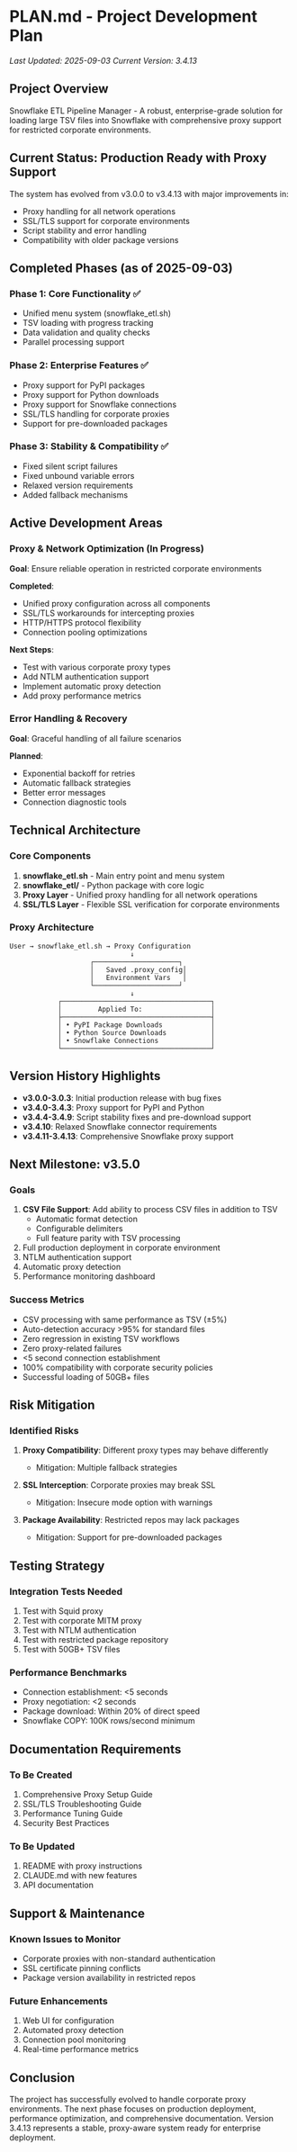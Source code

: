 # PLAN.md - Project Development Plan
*Last Updated: 2025-09-03*
*Current Version: 3.4.13*

## Project Overview

Snowflake ETL Pipeline Manager - A robust, enterprise-grade solution for loading large TSV files into Snowflake with comprehensive proxy support for restricted corporate environments.

## Current Status: Production Ready with Proxy Support

The system has evolved from v3.0.0 to v3.4.13 with major improvements in:
- Proxy handling for all network operations
- SSL/TLS support for corporate environments
- Script stability and error handling
- Compatibility with older package versions

## Completed Phases (as of 2025-09-03)

### Phase 1: Core Functionality ✅
- Unified menu system (snowflake_etl.sh)
- TSV loading with progress tracking
- Data validation and quality checks
- Parallel processing support

### Phase 2: Enterprise Features ✅
- Proxy support for PyPI packages
- Proxy support for Python downloads
- Proxy support for Snowflake connections
- SSL/TLS handling for corporate proxies
- Support for pre-downloaded packages

### Phase 3: Stability & Compatibility ✅
- Fixed silent script failures
- Fixed unbound variable errors
- Relaxed version requirements
- Added fallback mechanisms

## Active Development Areas

### Proxy & Network Optimization (In Progress)
**Goal**: Ensure reliable operation in restricted corporate environments

**Completed**:
- Unified proxy configuration across all components
- SSL/TLS workarounds for intercepting proxies
- HTTP/HTTPS protocol flexibility
- Connection pooling optimizations

**Next Steps**:
- Test with various corporate proxy types
- Add NTLM authentication support
- Implement automatic proxy detection
- Add proxy performance metrics

### Error Handling & Recovery
**Goal**: Graceful handling of all failure scenarios

**Planned**:
- Exponential backoff for retries
- Automatic fallback strategies
- Better error messages
- Connection diagnostic tools

## Technical Architecture

### Core Components
1. **snowflake_etl.sh** - Main entry point and menu system
2. **snowflake_etl/** - Python package with core logic
3. **Proxy Layer** - Unified proxy handling for all network operations
4. **SSL/TLS Layer** - Flexible SSL verification for corporate environments

### Proxy Architecture
```
User → snowflake_etl.sh → Proxy Configuration
                              ↓
                    ┌─────────────────────┐
                    │   Saved .proxy_config│
                    │   Environment Vars   │
                    └─────────────────────┘
                              ↓
            ┌─────────────────────────────────────┐
            │         Applied To:                 │
            ├─────────────────────────────────────┤
            │ • PyPI Package Downloads            │
            │ • Python Source Downloads           │
            │ • Snowflake Connections             │
            └─────────────────────────────────────┘
```

## Version History Highlights

- **v3.0.0-3.0.3**: Initial production release with bug fixes
- **v3.4.0-3.4.3**: Proxy support for PyPI and Python
- **v3.4.4-3.4.9**: Script stability fixes and pre-download support
- **v3.4.10**: Relaxed Snowflake connector requirements
- **v3.4.11-3.4.13**: Comprehensive Snowflake proxy support

## Next Milestone: v3.5.0

### Goals
1. **CSV File Support**: Add ability to process CSV files in addition to TSV
   - Automatic format detection
   - Configurable delimiters
   - Full feature parity with TSV processing
2. Full production deployment in corporate environment
3. NTLM authentication support  
4. Automatic proxy detection
5. Performance monitoring dashboard

### Success Metrics
- CSV processing with same performance as TSV (±5%)
- Auto-detection accuracy >95% for standard files
- Zero regression in existing TSV workflows
- Zero proxy-related failures
- <5 second connection establishment
- 100% compatibility with corporate security policies
- Successful loading of 50GB+ files

## Risk Mitigation

### Identified Risks
1. **Proxy Compatibility**: Different proxy types may behave differently
   - Mitigation: Multiple fallback strategies
   
2. **SSL Interception**: Corporate proxies may break SSL
   - Mitigation: Insecure mode option with warnings
   
3. **Package Availability**: Restricted repos may lack packages
   - Mitigation: Support for pre-downloaded packages

## Testing Strategy

### Integration Tests Needed
1. Test with Squid proxy
2. Test with corporate MITM proxy
3. Test with NTLM authentication
4. Test with restricted package repository
5. Test with 50GB+ TSV files

### Performance Benchmarks
- Connection establishment: <5 seconds
- Proxy negotiation: <2 seconds
- Package download: Within 20% of direct speed
- Snowflake COPY: 100K rows/second minimum

## Documentation Requirements

### To Be Created
1. Comprehensive Proxy Setup Guide
2. SSL/TLS Troubleshooting Guide
3. Performance Tuning Guide
4. Security Best Practices

### To Be Updated
1. README with proxy instructions
2. CLAUDE.md with new features
3. API documentation

## Support & Maintenance

### Known Issues to Monitor
- Corporate proxies with non-standard authentication
- SSL certificate pinning conflicts
- Package version availability in restricted repos

### Future Enhancements
1. Web UI for configuration
2. Automated proxy detection
3. Connection pool monitoring
4. Real-time performance metrics

## Conclusion

The project has successfully evolved to handle corporate proxy environments. The next phase focuses on production deployment, performance optimization, and comprehensive documentation. Version 3.4.13 represents a stable, proxy-aware system ready for enterprise deployment.